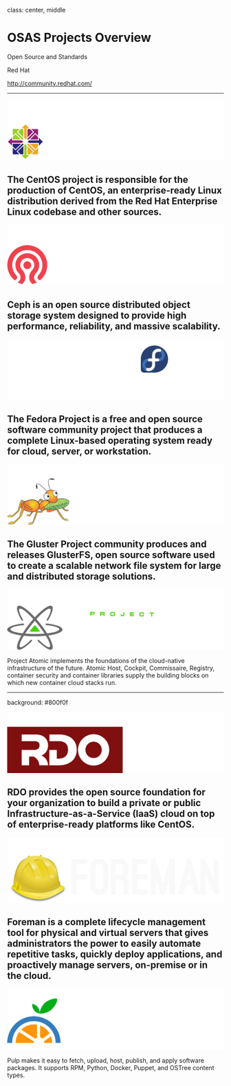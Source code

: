 class: center, middle
# OSAS Projects Overview

Open Source and Standards

Red Hat

http://community.redhat.com/

---
![Centos](images/centos-logo.svg)

The CentOS project is responsible for the production of CentOS, an enterprise-ready Linux distribution derived from the Red Hat Enterprise Linux codebase and other sources.
---
![Ceph](images/ceph-logo.svg)

Ceph is an open source distributed object storage system designed to provide high performance, reliability, and massive scalability.
---
![Fedora](images/fedora-logo.svg)

The Fedora Project is a free and open source software community project that produces a complete Linux-based operating system ready for cloud, server, or workstation.
---
![Gluster](images/gluster-logo.svg)

The Gluster Project community produces and releases GlusterFS, open source software used to create a scalable network file system for large and distributed storage solutions.
---
![Atomic](images/atomic-logo.svg)

Project Atomic implements the foundations of the cloud-native infrastructure of the future.  Atomic Host, Cockpit, Commissaire, Registry, container security and container libraries supply the building blocks on which new container cloud stacks run.

---
background: #800f0f

![RDO](images/rdo-logo.svg)

RDO provides the open source foundation for your organization to build a private or public Infrastructure-as-a-Service (IaaS) cloud on top of enterprise-ready platforms like CentOS.
---
![Foreman](images/foreman.svg)

Foreman is a complete lifecycle management tool for physical and virtual servers that gives administrators the power to easily automate repetitive tasks, quickly deploy applications, and proactively manage servers, on-premise or in the cloud.
---
![Pulp](images/pulp-logo.svg)

Pulp makes it easy to fetch, upload, host, publish, and apply software packages. It supports RPM, Python, Docker, Puppet, and OSTree content types.
